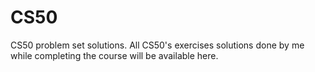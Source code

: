 # CS50
CS50 problem set solutions. 
All CS50's exercises solutions done by me while completing the course will be available here.
